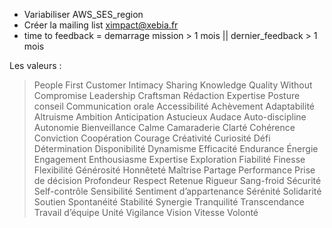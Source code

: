 - Variabiliser AWS_SES_region
- Créer la mailing list ximpact@xebia.fr
- time to feedback = demarrage mission > 1 mois || dernier_feedback > 1 mois


Les valeurs :

>People First
Customer Intimacy
Sharing Knowledge
Quality Without Compromise
Leadership
Craftsman
Rédaction
Expertise
Posture conseil
Communication orale
Accessibilité
Achèvement
Adaptabilité
Altruisme
Ambition
Anticipation
Astucieux
Audace
Auto-discipline
Autonomie
Bienveillance
Calme
Camaraderie
Clarté
Cohérence
Conviction
Coopération
Courage
Créativité
Curiosité
Défi
Détermination
Disponibilité
Dynamisme
Efficacité
Endurance
Énergie
Engagement
Enthousiasme
Expertise
Exploration
Fiabilité
Finesse
Flexibilité
Générosité
Honnêteté
Maîtrise
Partage
Performance
Prise de décision
Profondeur
Respect
Retenue
Rigueur
Sang-froid
Sécurité
Self-contrôle
Sensibilité
Sentiment d’appartenance
Sérénité
Solidarité
Soutien
Spontanéité
Stabilité
Synergie
Tranquilité
Transcendance
Travail d’équipe
Unité
Vigilance
Vision
Vitesse
Volonté
